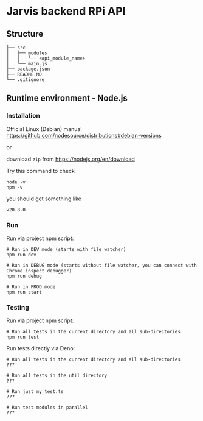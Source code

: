   # Jarvis backend RPi API

## Structure

```
├── src
│   ├── modules
│   │   └── <api_module_name>
│   └── main.js
├── package.json
├── README.MD
└── .gitignore
```

## Runtime environment - Node.js

### Installation

Official Linux (Debian) manual https://github.com/nodesource/distributions#debian-versions

or

download `zip` from https://nodejs.org/en/download


Try this command to check
```
node -v
npm -v
```
you should get something like
```
v20.8.0

```

### Run

Run via project npm script:
```
# Run in DEV mode (starts with file watcher)
npm run dev

# Run in DEBUG mode (starts without file watcher, you can connect with Chrome inspect debugger)
npm run debug

# Run in PROD mode
npm run start
```

### Testing
Run via project npm script:
```
# Run all tests in the current directory and all sub-directories
npm run test
```
Run tests directly via Deno:
```
# Run all tests in the current directory and all sub-directories
???

# Run all tests in the util directory
???

# Run just my_test.ts
???

# Run test modules in parallel
???
```

